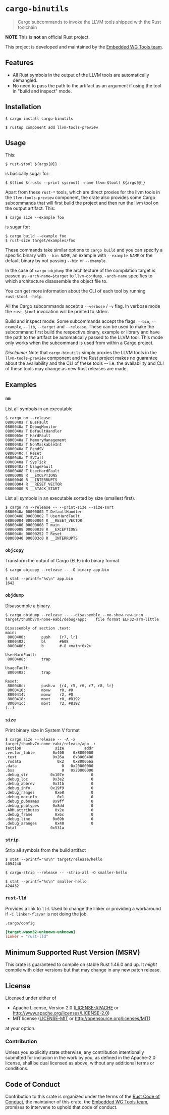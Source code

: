 # `cargo-binutils`

> Cargo subcommands to invoke the LLVM tools shipped with the Rust toolchain

**NOTE** This is **not** an official Rust project.

This project is developed and maintained by the [Embedded WG Tools team][team].

## Features

- All Rust symbols in the output of the LLVM tools are automatically demangled.
- No need to pass the path to the artifact as an argument if using the tool in
  "build and inspect" mode.

## Installation

``` console
$ cargo install cargo-binutils

$ rustup component add llvm-tools-preview
```

## Usage

This:

``` console
$ rust-$tool ${args[@]}
```

is basically sugar for:

``` console
$ $(find $(rustc --print sysroot) -name llvm-$tool) ${args[@]}
```

Apart from these `rust-*` tools, which are direct proxies for the llvm tools in
the `llvm-tools-preview` component, the crate also provides some Cargo
subcommands that will first build the project and then run the llvm tool on the
output artifact. This:

``` console
$ cargo size --example foo
```

is sugar for:

``` console
$ cargo build --example foo
$ rust-size target/examples/foo
```

These commands take similar options to `cargo build` and you can specify
a specific binary with `--bin NAME`, an example with `--example NAME`
or the default binary by not passing `--bin` or `--example`.

In the case of `cargo-objdump` the architecture of the compilation target is
passed as `-arch-name=$target` to `llvm-objdump`. `-arch-name` specifies to
which architecture disassemble the object file to.

You can get more information about the CLI of each tool by running `rust-$tool
 -help`.

All the Cargo subcommands accept a `--verbose` / `-v` flag. In verbose mode the
`rust-$tool` invocation will be printed to stderr.

Build and inspect mode: Some subcommands accept the flags: `--bin`, `--example`,
`--lib`, `--target` and `--release`. These can be used to make the subcommand
first build the respective binary, example or library and have the path to the
artifact be automatically passed to the LLVM tool. This mode only works when the
subcommand is used from within a Cargo project.

*Disclaimer* Note that `cargo-binutils` simply proxies the LLVM tools in the
`llvm-tools-preview` component and the Rust project makes no guarantee about the
availability and the CLI of these tools -- i.e. the availability and CLI of
these tools may change as new Rust releases are made.

## Examples

### `nm`

List all symbols in an executable

``` console
$ cargo nm --release
0800040a T BusFault
0800040a T DebugMonitor
0800040a T DefaultHandler
0800065e T HardFault
0800040a T MemoryManagement
0800040a T NonMaskableInt
0800040a T PendSV
0800040c T Reset
0800040a T SVCall
0800040a T SysTick
0800040a T UsageFault
08000408 T UserHardFault
08000008 R __EXCEPTIONS
08000040 R __INTERRUPTS
08000004 R __RESET_VECTOR
08000000 R __STACK_START
```

List all symbols in an executable sorted by size (smallest first).

``` console
$ cargo nm --release -- --print-size --size-sort
0800040a 00000002 T DefaultHandler
08000408 00000002 T UserHardFault
08000004 00000004 R __RESET_VECTOR
08000400 00000008 T main
08000008 00000038 R __EXCEPTIONS
0800040c 00000252 T Reset
08000040 000003c0 R __INTERRUPTS
```

### `objcopy`

Transform the output of Cargo (ELF) into binary format.

``` console
$ cargo objcopy --release -- -O binary app.bin

$ stat --printf="%s\n" app.bin
1642
```

### `objdump`

Disassemble a binary.

``` console
$ cargo objdump --release -- --disassemble --no-show-raw-insn
target/thumbv7m-none-eabi/debug/app:    file format ELF32-arm-little

Disassembly of section .text:
main:
 8000400:       push    {r7, lr}
 8000402:       bl      #608
 8000406:       b       #-8 <main+0x2>

UserHardFault:
 8000408:       trap

UsageFault:
 800040a:       trap

Reset:
 800040c:       push.w  {r4, r5, r6, r7, r8, lr}
 8000410:       movw    r0, #0
 8000414:       movw    r2, #0
 8000418:       movt    r0, #8192
 800041c:       movt    r2, #8192
(..)
```

### `size`

Print binary size in System V format

``` console
$ cargo size --release -- -A -x
target/thumbv7m-none-eabi/release/app  :
section               size         addr
.vector_table        0x400    0x8000000
.text                0x26a    0x8000400
.rodata                0x2    0x800066a
.data                    0   0x20000000
.bss                     0   0x20000000
.debug_str          0x107e            0
.debug_loc           0x3e2            0
.debug_abbrev        0x31b            0
.debug_info         0x19f9            0
.debug_ranges         0xe8            0
.debug_macinfo         0x1            0
.debug_pubnames      0x9ff            0
.debug_pubtypes      0x8dd            0
.ARM.attributes       0x2e            0
.debug_frame          0x6c            0
.debug_line          0x69b            0
.debug_aranges        0x40            0
Total               0x531a
```

### `strip`

Strip all symbols from the build artifact

``` console
$ stat --printf="%s\n" target/release/hello
4094240

$ cargo-strip --release -- -strip-all -O smaller-hello

$ stat --printf="%s\n" smaller-hello
424432
```

### `rust-lld`

Provides a link to `lld`.
Used to change the linker or providing a workaround if `-C linker-flavor` is not doing the job.

`.cargo/config`
```toml
[target.wasm32-unknown-unknown]
linker = "rust-lld"
```

## Minimum Supported Rust Version (MSRV)

This crate is guaranteed to compile on stable Rust 1.46.0 and up. It *might*
compile with older versions but that may change in any new patch release.

## License

Licensed under either of

- Apache License, Version 2.0 ([LICENSE-APACHE](LICENSE-APACHE) or
  http://www.apache.org/licenses/LICENSE-2.0)
- MIT license ([LICENSE-MIT](LICENSE-MIT) or http://opensource.org/licenses/MIT)

at your option.

### Contribution

Unless you explicitly state otherwise, any contribution intentionally submitted
for inclusion in the work by you, as defined in the Apache-2.0 license, shall be
dual licensed as above, without any additional terms or conditions.

## Code of Conduct

Contribution to this crate is organized under the terms of the [Rust Code of
Conduct][CoC], the maintainer of this crate, the [Embedded WG Tools team][team], promises
to intervene to uphold that code of conduct.

[CoC]: CODE_OF_CONDUCT.md
[team]: https://github.com/rust-embedded/wg#the-tools-team
